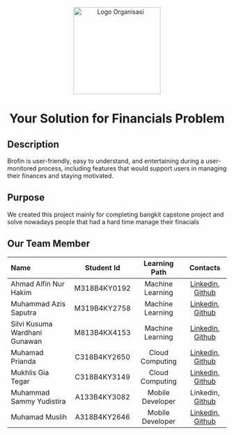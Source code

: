 <div align="center">
  <img src="https://storage.googleapis.com/be-brofin-bucket/brofin-logo.png" alt="Logo Organisasi" width="200">
  <h1>Your Solution for Financials Problem</h1>
</div>
<div>
  <h2>Description</h2>
  <p>Brofin is user-friendly, easy to understand, and entertaining during a user-monitored process, including features that would support users in managing their finances and staying            motivated.</p>
  <h2>Purpose</h2>
  <p>We created this project mainly for completing bangkit capstone project and solve nowadays people that had a hard time manage their finacials</p>
</div>

## Our Team Member
| Name                           | Student Id      | Learning Path      | Contacts          |
|:-------------------------------|:---------------:|:------------------:|:-----------------------------------------------------------:|
| Ahmad Alfin Nur Hakim          | M318B4KY0192    | Machine Learning   | [Linkedin](linkedin.com/in/ahmadalfinnurhakim), [Github](https://github.com/alf1001)              |
| Muhammad Azis Saputra          | M319B4KY2758    | Machine Learning   | [Linkedin](linkedin.com/in/azisputra), [Github](https://github.com/MuhammadAzisSaputra)  |
| Silvi Kusuma Wardhani Gunawan  | M813B4KX4153    | Machine Learning   | [Linkedin](linkedin.com/in/silvi-kusuma-wardhani-gunawan), [Github](https://github.com/Silvikusuma04)        |
| Muhamad Prianda                | C318B4KY2650    | Cloud Computing    | [Linkedin](linkedin.com/in/muhamad-prianda-749191253), [Github](https://github.com/MUHAMADPRIANDA)|
| Mukhlis Gia Tegar              | C318B4KY3149    | Cloud Computing    | [Linkedin](linkedin.com/in/mukhlis-gia-tegar-435027295), [Github](https://github.com/MkhGT)                |
| Muhammad Sammy Yudistira       | A133B4KY3082    | Mobile Developer   | Linkedin, [Github](https://github.com/MSammyYudistira)      |
| Muhamad Muslih                 | A318B4KY2646    | Mobile Developer   | [Linkedin](linkedin.com/in/muhamad-muslih-a92120275), [Github](https://github.com/papermintx)           |
